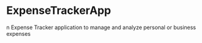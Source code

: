 # ExpenseTrackerApp
n Expense Tracker application to manage and analyze personal or business expenses
